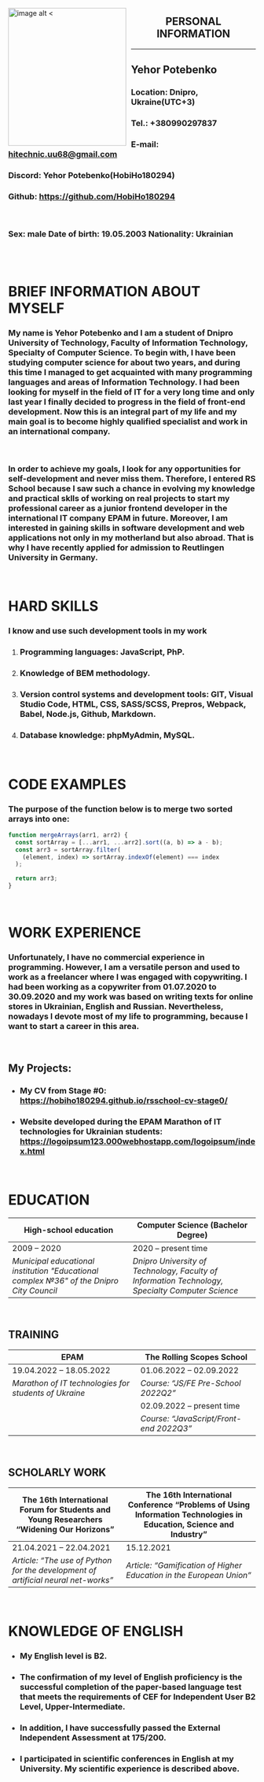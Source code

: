 <style>
img[alt$="<"] {
  float: left;
  margin-right: 10px;
  width: 240px;
  height: 280px
}

</style>

![image alt <](./img/content/myPhoto.jpg)

## <center>PERSONAL INFORMATION</center>

---

## Yehor Potebenko

### **Location:** Dnipro, Ukraine(UTC+3)

### **Tel.:** +380990297837

### **E-mail:** hitechnic.uu68@gmail.com

### **Discord:** Yehor Potebenko(HobiHo180294)

### **Github:** https://github.com/HobiHo180294

<br />

### **Sex:** male **Date of birth:** 19.05.2003 **Nationality:** Ukrainian

<br />
<br />

# BRIEF INFORMATION ABOUT MYSELF

### My name is Yehor Potebenko and I am a student of Dnipro University of Technology, Faculty of Information Technology, Specialty of Computer Science. To begin with, I have been studying computer science for about two years, and during this time I managed to get acquainted with many programming languages and areas of Information Technology. I had been looking for myself in the field of IT for a very long time and only last year I finally decided to progress in the field of front-end development. Now this is an integral part of my life and my main goal is to become highly qualified specialist and work in an international company.

<br />

### In order to achieve my goals, I look for any opportunities for self-development and never miss them. Therefore, I entered RS School because I saw such a chance in evolving my knowledge and practical sklls of working on real projects to start my professional career as a junior frontend developer in the international IT company EPAM in future. Moreover, I am interested in gaining skills in software development and web applications not only in my motherland but also abroad. That is why I have recently applied for admission to Reutlingen University in Germany.

<br />

# HARD SKILLS

### I know and use such development tools in my work

1. ### **Programming languages:** JavaScript, PhP.
2. ### **Knowledge of BEM methodology**.
3. ### **Version control systems and development tools:** GIT, Visual Studio Code, HTML, CSS, SASS/SCSS, Prepros, Webpack, Babel, Node.js, Github, Markdown.
4. ### **Database knowledge:** phpMyAdmin, MySQL.

<br />

# CODE EXAMPLES

### The purpose of the function below is to merge two sorted arrays into one:

```javascript
function mergeArrays(arr1, arr2) {
  const sortArray = [...arr1, ...arr2].sort((a, b) => a - b);
  const arr3 = sortArray.filter(
    (element, index) => sortArray.indexOf(element) === index
  );

  return arr3;
}
```

<br />

# WORK EXPERIENCE

### Unfortunately, I have no commercial experience in programming. However, I am a versatile person and used to work as a freelancer where I was engaged with copywriting. I had been working as a copywriter from 01.07.2020 to 30.09.2020 and my work was based on writing texts for online stores in Ukrainian, English and Russian. Nevertheless, nowadays I devote most of my life to programming, because I want to start a career in this area.

<br />

## My Projects:

- ### **My CV from Stage #0:** https://hobiho180294.github.io/rsschool-cv-stage0/
- ### **Website developed during the EPAM Marathon of IT technologies for Ukrainian students:** https://logoipsum123.000webhostapp.com/logoipsum/index.html

<br />

# EDUCATION

| High-school education                                                                    | Computer Science (Bachelor Degree)                                                               |
| ---------------------------------------------------------------------------------------- | ------------------------------------------------------------------------------------------------ |
| 2009 – 2020                                                                              | 2020 – present time                                                                              |
| _Municipal educational institution "Educational complex №36" of the Dnipro City Council_ | _Dnipro University of Technology, Faculty of Information Technology, Specialty Computer Science_ |

<br />

## TRAINING

| EPAM                                                  | The Rolling Scopes School               |
| ----------------------------------------------------- | --------------------------------------- |
| 19.04.2022 – 18.05.2022                               | 01.06.2022 – 02.09.2022                 |
| _Marathon of IT technologies for students of Ukraine_ | _Course: “JS/FE Pre-School 2022Q2”_     |
|                                                       | 02.09.2022 – present time               |
|                                                       | _Course: “JavaScript/Front-end 2022Q3”_ |

<br />

## SCHOLARLY WORK

| The 16th International Forum for Students and Young Researchers “Widening Our Horizons” | The 16th International Conference “Problems of Using Information Technologies in Education, Science and Industry” |
| --------------------------------------------------------------------------------------- | ----------------------------------------------------------------------------------------------------------------- |
| 21.04.2021 – 22.04.2021                                                                 | 15.12.2021                                                                                                        |
| _Article: “The use of Python for the development of artificial neural net-works”_       | _Article: “Gamification of Higher Education in the European Union”_                                               |

<br />

# KNOWLEDGE OF ENGLISH

- ### My English level is **B2**.
- ### The confirmation of my level of English proficiency is the successful completion of the paper-based language test that meets the requirements of CEF for Independent User B2 Level, Upper-Intermediate.

- ### In addition, I have successfully passed the External Independent Assessment at 175/200.

- ### I participated in scientific conferences in English at my University. My scientific experience is described above.
